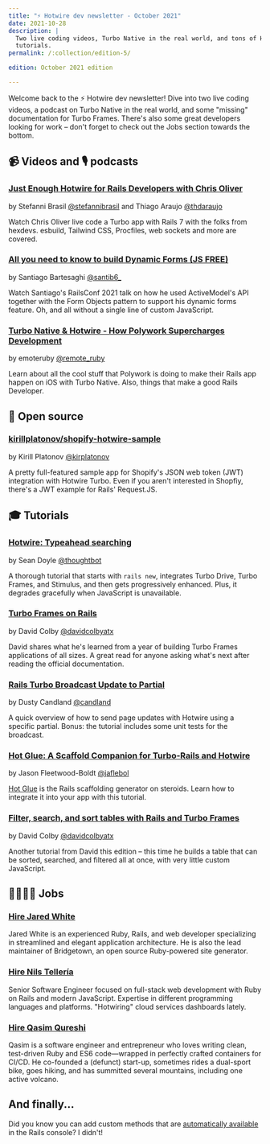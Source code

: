 ```yaml
---
title: "⚡️ Hotwire dev newsletter - October 2021"
date: 2021-10-28
description: |
  Two live coding videos, Turbo Native in the real world, and tons of Hotwire
  tutorials.
permalink: /:collection/edition-5/

edition: October 2021 edition

---
```


Welcome back to the ⚡️ Hotwire dev newsletter! Dive into two live coding videos, a podcast on Turbo Native in the real world, and some "missing" documentation for Turbo Frames. There's also some great developers looking for work – don't forget to check out the Jobs section towards the bottom.

## 📹 Videos and 🎙 podcasts

### [Just Enough Hotwire for Rails Developers with Chris Oliver](https://www.youtube.com/watch?v=9LZ-JISpWaE&list=PLRkMy1N_7_Ij00WKcBMr5yGbLOkWuADjp)

by Stefanni Brasil [@stefannibrasil](https://twitter.com/stefannibrasil) and Thiago Araujo [@thdaraujo](https://twitter.com/thdaraujo)

Watch Chris Oliver live code a Turbo app with Rails 7 with the folks from hexdevs. esbuild, Tailwind CSS, Procfiles, web sockets and more are covered.

### [All you need to know to build Dynamic Forms (JS FREE)](https://www.youtube.com/watch?v=5peogeDq7R8)

by Santiago Bartesaghi [@santib6_](https://twitter.com/santib6_)

Watch Santiago's RailsConf 2021 talk on how he used ActiveModel's API together with the Form Objects pattern to support his dynamic forms feature. Oh, and all without a single line of custom JavaScript.

### [Turbo Native & Hotwire - How Polywork Supercharges Development](https://share.transistor.fm/s/fbfedc7c)

by emoteruby [@remote_ruby](https://twitter.com/remote_ruby)

Learn about all the cool stuff that Polywork is doing to make their Rails app happen on iOS with Turbo Native. Also, things that make a good Rails Developer.

## 🐙 Open source

### [kirillplatonov/shopify-hotwire-sample](https://github.com/kirillplatonov/shopify-hotwire-sample)

by Kirill Platonov [@kirplatonov](https://twitter.com/kirplatonov)

A pretty full-featured sample app for Shopify's JSON web token (JWT) integration with Hotwire Turbo. Even if you aren't interested in Shopfiy, there's a JWT example for Rails' Request.JS.

## 🎓 Tutorials

### [Hotwire: Typeahead searching](https://thoughtbot.com/blog/hotwire-typeahead-searching)

by Sean Doyle [@thoughtbot](https://twitter.com/thoughtbot)

A thorough tutorial that starts with `rails new`, integrates Turbo Drive, Turbo Frames, and Stimulus, and then gets progressively enhanced. Plus, it degrades gracefully when JavaScript is unavailable.

### [Turbo Frames on Rails](https://www.colby.so/posts/turbo-frames-on-rails)

by David Colby [@davidcolbyatx](https://twitter.com/davidcolbyatx)

David shares what he's learned from a year of building Turbo Frames applications of all sizes. A great read for anyone asking what's next after reading the official documentation.

### [Rails Turbo Broadcast Update to Partial](https://candland.net/2021/08-02-turbo-broadcast-update-to-partial/)

by Dusty Candland [@candland](https://twitter.com/candland)

A quick overview of how to send page updates with Hotwire using a specific partial. Bonus: the tutorial includes some unit tests for the broadcast.

### [Hot Glue: A Scaffold Companion for Turbo-Rails and Hotwire](https://jasonfleetwoodboldt.com/hot-glue/)

by Jason Fleetwood-Boldt [@jaflebol](https://twitter.com/jaflebol)

[Hot Glue](https://github.com/jasonfb/hot-glue) is the Rails scaffolding generator on steroids. Learn how to integrate it into your app with this tutorial.

### [Filter, search, and sort tables with Rails and Turbo Frames](https://www.colby.so/posts/filtering-tables-with-rails-and-hotwire)

by David Colby [@davidcolbyatx](https://twitter.com/davidcolbyatx)

Another tutorial from David this edition – this time he builds a table that can be sorted, searched, and filtered all at once, with very little custom JavaScript.

## 👩‍💻👨‍💻 Jobs

### [Hire Jared White](https://www.whitefusion.studio)

Jared White is an experienced Ruby, Rails, and web developer specializing in streamlined and elegant application architecture. He is also the lead maintainer of Bridgetown, an open source Ruby-powered site generator.

### [Hire Nils Tellería](https://www.linkedin.com/in/nilsandrey)

Senior Software Engineer focused on full-stack web development with Ruby on Rails and modern JavaScript. Expertise in different programming languages and platforms. "Hotwiring" cloud services dashboards lately.

### [Hire Qasim Qureshi](https://www.qasim.is/assets/misc/Qasim-CiriculumVitae.pdf)

Qasim is a software engineer and entrepreneur who loves writing clean, test-driven Ruby and ES6 code—wrapped in perfectly crafted containers for CI/CD. He co-founded a (defunct) start-up, sometimes rides a dual-sport bike, goes hiking, and has summitted several mountains, including one active volcano.

## And finally...

Did you know you can add custom methods that are [automatically available](https://twitter.com/websebdev/status/1451897969276604424?s=21) in the Rails console? I didn't!

